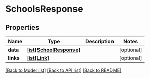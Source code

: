# SchoolsResponse

## Properties
Name | Type | Description | Notes
------------ | ------------- | ------------- | -------------
**data** | [**list[SchoolResponse]**](SchoolResponse.md) |  | [optional] 
**links** | [**list[Link]**](Link.md) |  | [optional] 

[[Back to Model list]](../README.md#documentation-for-models) [[Back to API list]](../README.md#documentation-for-api-endpoints) [[Back to README]](../README.md)


